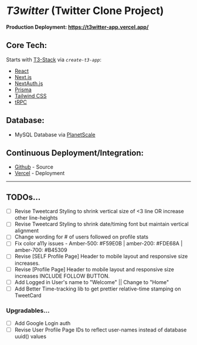 # _T3witter_ (Twitter Clone Project)

**Production Deployment: https://t3witter-app.vercel.app/**

## Core Tech:

Starts with [T3-Stack](https://create.t3.gg/) via _`create-t3-app`_:

- [React](https://react.dev/)
- [Next.js](https://nextjs.org)
- [NextAuth.js](https://next-auth.js.org)
- [Prisma](https://prisma.io)
- [Tailwind CSS](https://tailwindcss.com)
- [tRPC](https://trpc.io)

## Database:

- MySQL Database via [PlanetScale](https://planetscale.org)

## Continuous Deployment/Integration:

- [Github](https://github.com/r-i-c-h/t3witter-app) - Source
- [Vercel](https://vercel.com) - Deployment

---

## TODOs...

- [ ] Revise Tweetcard Styling to shrink vertical size of <3 line OR increase other line-heights
- [ ] Revise Tweetcard Styling to shrink date/timing font but maintain vertical alignment
- [ ] Change wording for # of users followed on profile stats
- [ ] Fix color a11y issues - Amber-500: #F59E0B | amber-200: #FDE68A | amber-700: #B45309
- [ ] Revise [SELF Profile Page] Header to mobile layout and responsive size increases.
- [ ] Revise [Profile Page] Header to mobile layout and responsive size increases INCLUDE FOLLOW BUTTON.
- [ ] Add Logged in User's name to "Welcome" || Change to "Home"
- [ ] Add Better Time-tracking lib to get prettier relative-time stamping on TweetCard

### Upgradables...

- [ ] Add Google Login auth
- [ ] Revise User Profile Page IDs to reflect user-names instead of database uuid() values
